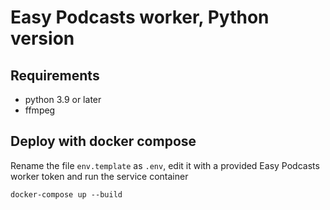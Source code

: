 # Easy Podcasts worker, Python version

## Requirements

- python 3.9 or later
- ffmpeg

## Deploy with docker compose

Rename the file `env.template` as `.env`, edit it with a provided Easy Podcasts worker token and run the service container

```
docker-compose up --build
```
